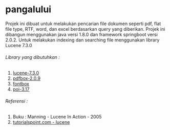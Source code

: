 # pangalului
Projek ini dibuat untuk melakukan pencarian file dokumen seperti pdf, flat file type, RTF, word, dan excel berdasarkan query yang diberikan. 
Projek ini dibangun menggunakan java versi 1.8.0 dan framework springboot versi 2.0.2. Untuk melakukan indexing dan searching file menggunakan library Lucene 7.3.0

###### Library yang dibutuhkan :
1. [lucene-7.3.0](http://archive.apache.org/dist/lucene/java/7.3.0/)
2. [pdfbox-2.0.9](http://www-us.apache.org/dist/pdfbox/2.0.9/)
3. [fontbox](https://sourceforge.net/projects/fontbox/)
4. [poi-3.17](https://poi.apache.org/download.html)

###### Referensi :
1. Buku : Manning - Lucene In Action - 2005
2. [tutorialspoint.com - lucene](https://www.tutorialspoint.com/lucene/index.htm)
